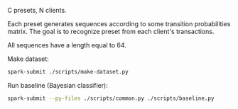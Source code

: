 C presets, N clients.

Each preset generates sequences according to some transition probabilities matrix. The goal is to recognize preset from each client's transactions.

All sequences have a length equal to 64.

Make dataset:
```sh
spark-submit ./scripts/make-dataset.py
```

Run baseline (Bayesian classifier):
```sh
spark-submit --py-files ./scripts/common.py ./scripts/baseline.py
```
